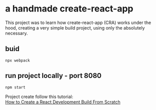 # a handmade create-react-app </br>
 This project was to learn how create-react-app (CRA) works under the hood, creating a very simple build project, using only the absolutely necessary.

## buid

```ssh
npx webpack
```
## run project locally - port 8080

```ssh
npm start
```

Project create follow this tutorial:</br>
[How to Create a React Development Build From Scratch](https://medium.com/swlh/react-without-create-react-app-setting-up-a-dev-build-from-scratch-fefd5d9d6baa)
